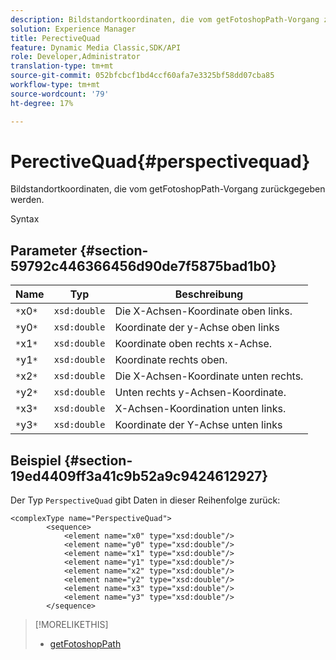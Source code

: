 ```yaml
---
description: Bildstandortkoordinaten, die vom getFotoshopPath-Vorgang zurückgegeben werden.
solution: Experience Manager
title: PerectiveQuad
feature: Dynamic Media Classic,SDK/API
role: Developer,Administrator
translation-type: tm+mt
source-git-commit: 052bfcbcf1bd4ccf60afa7e3325bf58dd07cba85
workflow-type: tm+mt
source-wordcount: '79'
ht-degree: 17%

---
```



# PerectiveQuad{#perspectivequad}

Bildstandortkoordinaten, die vom getFotoshopPath-Vorgang zurückgegeben werden.

Syntax

## Parameter {#section-59792c446366456d90de7f5875bad1b0}

| Name | Typ | Beschreibung |
|---|---|---|
| `*`x0`*` | `xsd:double` | Die X-Achsen-Koordinate oben links. |
| `*`y0`*` | `xsd:double` | Koordinate der y-Achse oben links |
| `*`x1`*` | `xsd:double` | Koordinate oben rechts x-Achse. |
| `*`y1`*` | `xsd:double` | Koordinate rechts oben. |
| `*`x2`*` | `xsd:double` | Die X-Achsen-Koordinate unten rechts. |
| `*`y2`*` | `xsd:double` | Unten rechts y-Achsen-Koordinate. |
| `*`x3`*` | `xsd:double` | X-Achsen-Koordination unten links. |
| `*`y3`*` | `xsd:double` | Koordinate der Y-Achse unten links |

## Beispiel {#section-19ed4409ff3a41c9b52a9c9424612927}

Der Typ `PerspectiveQuad` gibt Daten in dieser Reihenfolge zurück:

```
<complexType name="PerspectiveQuad">
        <sequence>
            <element name="x0" type="xsd:double"/>
            <element name="y0" type="xsd:double"/>
            <element name="x1" type="xsd:double"/>
            <element name="y1" type="xsd:double"/>
            <element name="x2" type="xsd:double"/>
            <element name="y2" type="xsd:double"/>
            <element name="x3" type="xsd:double"/>
            <element name="y3" type="xsd:double"/>
        </sequence>
```

>[!MORELIKETHIS]
>
>* [getFotoshopPath](../../operations/c-operations-intro/c-methods/r-get-photoshop-path.md#reference-545f902f84194951ac04e947fdc803b9)

